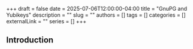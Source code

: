 +++ 
draft = false
date = 2025-07-06T12:00:00-04:00
title = "GnuPG and Yubikeys"
description = ""
slug = ""
authors = []
tags = []
categories = []
externalLink = ""
series = []
+++

## Introduction
```bash

```
